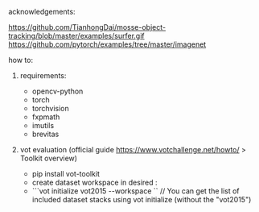 acknowledgements:

https://github.com/TianhongDai/mosse-object-tracking/blob/master/examples/surfer.gif
https://github.com/pytorch/examples/tree/master/imagenet

how to:

1. requirements:
    - opencv-python
    - torch
    - torchvision
    - fxpmath
    - imutils
    - brevitas

2. vot evaluation (official guide https://www.votchallenge.net/howto/ > Toolkit overview)
    - pip install vot-toolkit
    - create dataset workspace in desired <workspace-path>:
    - ```vot initialize vot2015 --workspace <workspace-path>`` // You can get the list of included dataset stacks using vot initialize (without the "vot2015")
